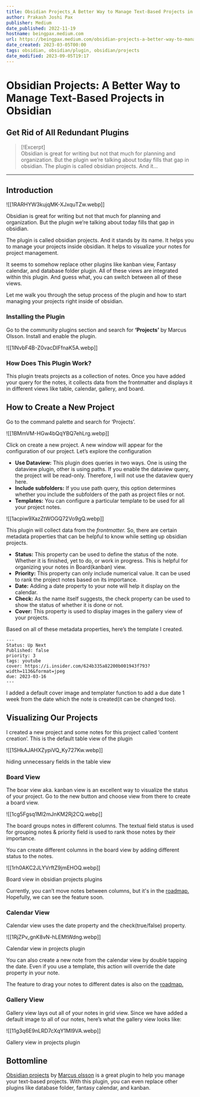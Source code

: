 ```yaml
---
title: Obsidian Projects_A Better Way to Manage Text-Based Projects in Obsidian
author: Prakash Joshi Pax
publisher: Medium
date_published: 2022-11-19
hostname: beingpax.medium.com
url: https://beingpax.medium.com/obsidian-projects-a-better-way-to-manage-text-based-projects-in-obsidian-18c2a991069c
date_created: 2023-03-05T00:00
tags: obsidian, obsidian/plugin, obsidian/projects
date_modified: 2023-09-05T19:17
---
```

# Obsidian Projects: A Better Way to Manage Text-Based Projects in Obsidian

## Get Rid of All Redundant Plugins

> [!Excerpt]  
> Obsidian is great for writing but not that much for planning and organization. But the plugin we’re talking about today fills that gap in obsidian. The plugin is called obsidian projects. And it…

---

## Introduction

![[1RARHYW3kujqMK-XJxquTZw.webp]]

Obsidian is great for writing but not that much for planning and organization. But the plugin we’re talking about today fills that gap in obsidian.

The plugin is called obsidian projects. And it stands by its name. It helps you to manage your projects inside obsidian. It helps to visualize your notes for project management.

It seems to somehow replace other plugins like kanban view, Fantasy calendar, and database folder plugin. All of these views are integrated within this plugin. And guess what, you can switch between all of these views.

Let me walk you through the setup process of the plugin and how to start managing your projects right inside of obsidian.

### Installing the Plugin

Go to the community plugins section and search for **‘Projects’** by Marcus Olsson. Install and enable the plugin.

![[1lNvbF4B-Z0vacDlFfnaK5A.webp]]

### How Does This Plugin Work?

This plugin treats projects as a collection of notes. Once you have added your query for the notes, it collects data from the frontmatter and displays it in different views like table, calendar, gallery, and board.

## How to Create a New Project

Go to the command palette and search for ‘Projects’.

![[1BMmVM-HGw4bQqYBQ7ehLrg.webp]]

Click on create a new project. A new window will appear for the configuration of our project. Let’s explore the configuration

- **Use Dataview:** This plugin does queries in two ways. One is using the dataview plugin, other is using paths. If you enable the dataview query, the project will be read-only. Therefore, I will not use the dataview query here.
- **Include subfolders:** If you use path query, this option determines whether you include the subfolders of the path as project files or not.
- **Templates:** You can configure a particular template to be used for all your project notes.

![[1acpiw9XazZtWOGQ72Vo9gQ.webp]]

This plugin will collect data from the *frontmatter.* So, there are certain metadata properties that can be helpful to know while setting up obsidian projects.

- **Status:** This property can be used to define the status of the note. Whether it is finished, yet to do, or work in progress. This is helpful for organizing your notes in Board(kanban) view.
- **Priority:** This property can only include numerical value. It can be used to rank the project notes based on its importance.
- **Date:** Adding a date property to your note will help it display on the calendar.
- **Check:** As the name itself suggests, the check property can be used to show the status of whether it is done or not.
- **Cover:** This property is used to display images in the gallery view of your projects.

Based on all of these metadata properties, here’s the template I created.

```
---
Status: Up Next
Published: false
priority: 3
tags: youtube
cover: https://i.insider.com/624b335a82200b001943f793?width=1136&format=jpeg
due: 2023-03-16
---

```

I added a default cover image and templater function to add a due date 1 week from the date which the note is created(it can be changed too).

## Visualizing Our Projects

I created a new project and some notes for this project called ‘content creation’. This is the default table view of the plugin

![[1SHkAJAHXZypiVQ_Ky727Kw.webp]]

hiding unnecessary fields in the table view

### Board View

The boar view aka. kanban view is an excellent way to visualize the status of your project. Go to the new button and choose view from there to create a board view.

![[1cg5Fgsq1Ml2mJnKM2Rj2CQ.webp]]

The board groups notes in different columns. The textual field status is used for grouping notes & priority field is used to rank those notes by their importance.

You can create different columns in the board view by adding different status to the notes.

![[1rh0AKC2JLYVrftZ9jmEHOQ.webp]]

Board view in obsidian projects plugins

Currently, you can’t move notes between columns, but it's in the [roadmap.](https://github.com/users/marcusolsson/projects/4/views/14) Hopefully, we can see the feature soon.

### Calendar View

Calendar view uses the date property and the check(true/false) property.

![[1RjZPv_gnK8vN-hLEMtWdng.webp]]

Calendar view in projects plugin

You can also create a new note from the calendar view by double tapping the date. Even if you use a template, this action will override the date property in your note.

The feature to drag your notes to different dates is also on the [roadmap.](https://github.com/users/marcusolsson/projects/4/views/14)

### Gallery View

Gallery view lays out all of your notes in grid view. Since we have added a default image to all of our notes, here’s what the gallery view looks like:

![[11g3q6E9nLRD7cXqY1Ml9VA.webp]]

Gallery view in projects plugin

## Bottomline

[Obsidian projects](https://github.com/marcusolsson/obsidian-projects) by [Marcus olsson](https://marcus.se.net/) is a great plugin to help you manage your text-based projects. With this plugin, you can even replace other plugins like database folder, fantasy calendar, and kanban.
